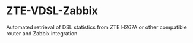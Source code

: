 # ZTE-VDSL-Zabbix
Automated retrieval of DSL statistics from ZTE H267A or other compatible router and Zabbix integration
